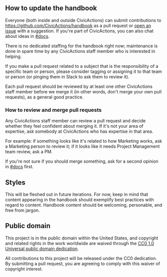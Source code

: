 
## How to update the handbook

Everyone (both inside and outside CivicActions) can submit contributions to https://github.com/CivicActions/handbook as a pull request or [open an issue](https://github.com/CivicActions/handbook/issues/new) with a suggestion. If you're part of CivicActions, you can also chat about ideas in [#docs](https://civicactions.slack.com/messages/docs/).

There is no dedicated staffing for the handbook right now; maintenance is done in spare time by any CivicActions staff member who is interested in helping.

If you make a pull request related to a subject that is the responsibility of a specific team or person, please consider tagging or assigning it to that team or person (or pinging them in Slack to ask them to review it).

Each pull request should be reviewed by at least one other CivicActions staff member before we merge it (in other words, don't merge your own pull requests), as a general good practice.

### How to review and merge pull requests

Any CivicActions staff member can review a pull request and decide whether they feel confident about merging it. If it's not your area of expertise, ask somebody at CivicActions who has expertise in that area.

For example: if something looks like it's related to how Marketing works, ask a Marketing person to review it; if it looks like it needs Project Management team review, ask a PM.

If you're not sure if you should merge something, ask for a second opinion in [#docs](https://civicactions.slack.com/messages/docs/) first.

## Styles

This will be fleshed out in future iterations. For now, keep in mind that content appearing in the handbook should exemplify best practices with regard to content. Handbook content should be welcoming, personable, and free from jargon.

## Public domain

This project is in the public domain within the United States, and copyright and related rights in the work worldwide are waived through the [CC0 1.0 Universal public domain dedication](https://creativecommons.org/publicdomain/zero/1.0/).

All contributions to this project will be released under the CC0 dedication. By submitting a pull request, you are agreeing to comply with this waiver of copyright interest.
